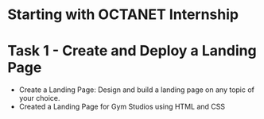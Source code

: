 # Starting with OCTANET Internship
# Task 1 - Create and Deploy a Landing Page
* Create a Landing Page: Design and build a landing page on any topic of your choice.
* Created a Landing Page for Gym Studios using HTML and CSS
